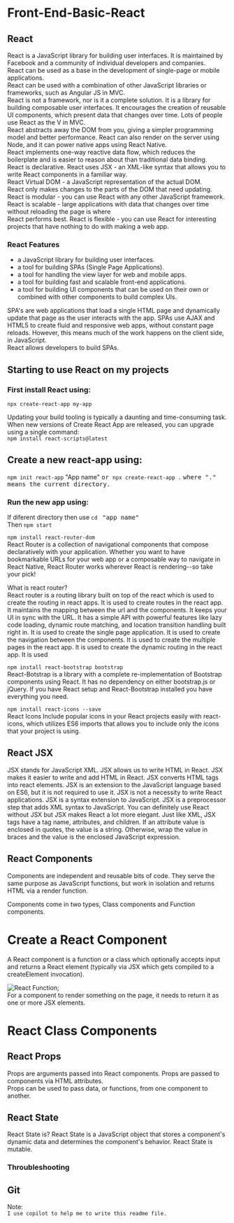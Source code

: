 # Front-End-Basic-React

## React
React is a JavaScript library for building user interfaces. It is maintained by Facebook and a community of individual developers and companies.   
React can be used as a base in the development of single-page or mobile applications.   
React can be used with a combination of other JavaScript libraries or frameworks, such as Angular JS in MVC.   
React is not a framework, nor is it a complete solution. It is a library for building composable user interfaces. It encourages the creation of reusable UI components, which present data that changes over time. Lots of people use React as the V in MVC.   
React abstracts away the DOM from you, giving a simpler programming model and better performance. React can also render on the server using Node, and it can power native apps using React Native.   
React implements one-way reactive data flow, which reduces the boilerplate and is easier to reason about than traditional data binding.   
React is declarative. React uses JSX - an XML-like syntax that allows you to write React components in a familiar way.   
React Virtual DOM - a JavaScript representation of the actual DOM.   
React only makes changes to the parts of the DOM that need updating. React is modular - you can use React with any other JavaScript framework.   
React is scalable - large applications with data that changes over time without reloading the page is where   
React performs best. React is flexible - you can use React for interesting projects that have nothing to do with making a web app.   

### React Features
 

- a JavaScript library for building user interfaces.
- a tool for building SPAs (Single Page Applications).
- a tool for handling the view layer for web and mobile apps.
- a tool for building fast and scalable front-end applications.
- a tool for building UI components that can be used on their own or combined with other components to build complex UIs.

SPA's are web applications that load a single HTML page and dynamically update that page as the user interacts with the app. SPAs use AJAX and HTML5 to create fluid and responsive web apps, without constant page reloads. However, this means much of the work happens on the client side, in JavaScript.  
React allows developers to build SPAs.

## Starting to use React on my projects   
   
### First install React using:   
```npx create-react-app my-app```  
  
Updating your build tooling is typically a daunting and time-consuming task. When new versions of Create React App are released, you can upgrade using a single command:   
```npm install react-scripts@latest```  

## Create a new react-app using:
```npm init react-app``` "App name" <samp> or </samp> ```npx create-react-app .``` <samp> where "." means the current directory. </samp> 
### Run the new app using:
If diferent directory then use ```cd ``` <samp>"app name"</samp>   
Then ```npm start```  
 
```npm install react-router-dom```   
React Router is a collection of navigational components that compose declaratively with your application. Whether you want to have bookmarkable URLs for your web app or a composable way to navigate in React Native, React Router works wherever React is rendering--so take your pick!
   
What is react router?   
React router is a routing library built on top of the react which is used to create the routing in react apps. It is used to create routes in the react app. It maintains the mapping between the url and the components. It keeps your UI in sync with the URL. It has a simple API with powerful features like lazy code loading, dynamic route matching, and location transition handling built right in. It is used to create the single page application. It is used to create the navigation between the components. It is used to create the multiple pages in the react app. It is used to create the dynamic routing in the react app. It is used 

```npm install react-bootstrap bootstrap```  
React-Botstrap is a library with a complete re-implementation of Bootstrap components using React. It has no dependency on either bootstrap.js or jQuery. If you have React setup and React-Bootstrap installed you have everything you need.   

```npm install react-icons --save```  
React Icons Include popular icons in your React projects easily with react-icons, which utilizes ES6 imports that allows you to include only the icons that your project is using.   

## React JSX
JSX stands for JavaScript XML. JSX allows us to write HTML in React. JSX makes it easier to write and add HTML in React. JSX converts HTML tags into react elements. JSX is an extension to the JavaScript language based on ES6, but it is not required to use it. JSX is not a necessity to write React applications. JSX is a syntax extension to JavaScript. JSX is a preprocessor step that adds XML syntax to JavaScript. You can definitely use React without JSX but JSX makes React a lot more elegant. Just like XML, JSX tags have a tag name, attributes, and children. If an attribute value is enclosed in quotes, the value is a string. Otherwise, wrap the value in braces and the value is the enclosed JavaScript expression.
   
## React Components
Components are independent and reusable bits of code. They serve the same purpose as JavaScript functions, but work in isolation and returns HTML via a render function.   

Components come in two types, Class components and Function components.

# Create a React Component
A React component is a function or a class which optionally accepts input and returns a React element (typically via JSX which gets compiled to a createElement invocation).

![React Function](/img/functionComponent.png);   
For a component to render something on the page, it needs to return it as one or more JSX elements.

# React Class Components



## React Props
Props are arguments passed into React components. Props are passed to components via HTML attributes.  
Props can be used to pass data, or functions, from one component to another.

## React State
React State is?
React State is a JavaScript object that stores a component's dynamic data and determines the component's behavior. React State is mutable.

### Throubleshooting
## Git 

Note:   
```I use copilot to help me to write this readme file.```